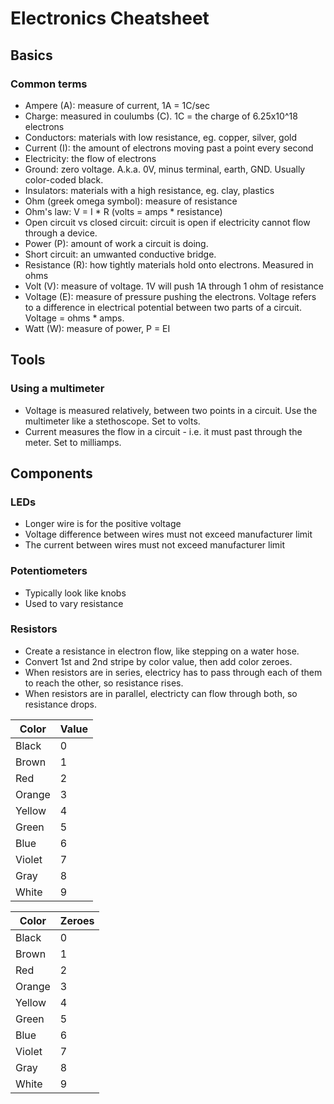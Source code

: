 
# Electronics Cheatsheet

## Basics

### Common terms

- Ampere (A): measure of current, 1A = 1C/sec
- Charge: measured in coulumbs (C). 1C = the charge of 6.25x10^18 electrons
- Conductors: materials with low resistance, eg. copper, silver, gold
- Current (I): the amount of electrons moving past a point every second
- Electricity: the flow of electrons
- Ground: zero voltage. A.k.a. 0V, minus terminal, earth, GND. Usually color-coded black.
- Insulators: materials with a high resistance, eg. clay, plastics
- Ohm (greek omega symbol): measure of resistance
- Ohm's law: V = I * R (volts = amps * resistance)
- Open circuit vs closed circuit: circuit is open if electricity cannot flow through a device.
- Power (P): amount of work a circuit is doing.
- Short circuit: an umwanted conductive bridge.
- Resistance (R): how tightly materials hold onto electrons. Measured in ohms
- Volt (V): measure of voltage. 1V will push 1A through 1 ohm of resistance
- Voltage (E): measure of pressure pushing the electrons. Voltage refers to a difference in electrical potential between two parts of a circuit. Voltage = ohms * amps.
- Watt (W): measure of power, P = EI

## Tools

### Using a multimeter

- Voltage is measured relatively, between two points in a circuit. Use the multimeter like a stethoscope. Set to volts.
- Current measures the flow in a circuit - i.e. it must past through the meter. Set to milliamps.

## Components

### LEDs

- Longer wire is for the positive voltage
- Voltage difference between wires must not exceed manufacturer limit
- The current between wires must not exceed manufacturer limit

### Potentiometers

- Typically look like knobs
- Used to vary resistance

### Resistors

- Create a resistance in electron flow, like stepping on a water hose.
- Convert 1st and 2nd stripe by color value, then add color zeroes.
- When resistors are in series, electricy has to pass through each of them to reach the other, so resistance rises.
- When resistors are in parallel, electricty can flow through both, so resistance drops.

| Color | Value |
| - | - |
| Black | 0 |
| Brown | 1 |
| Red | 2 |
| Orange | 3 |
| Yellow | 4 |
| Green | 5 |
| Blue | 6 |
| Violet | 7 |
| Gray | 8 |
| White | 9 |

| Color | Zeroes |
| - | - |
| Black | 0 |
| Brown | 1 |
| Red | 2 |
| Orange | 3 |
| Yellow | 4 |
| Green | 5 |
| Blue | 6 |
| Violet | 7 |
| Gray | 8 |
| White | 9 |


